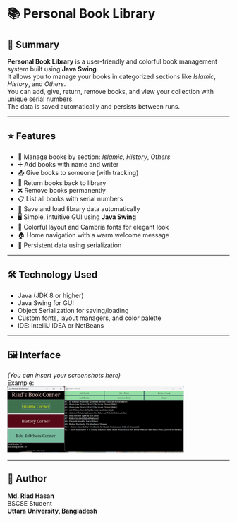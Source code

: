 # 📚 Personal Book Library

## 📝 Summary

**Personal Book Library** is a user-friendly and colorful book management system built using **Java Swing**.  
It allows you to manage your books in categorized sections like *Islamic*, *History*, and *Others*.  
You can add, give, return, remove books, and view your collection with unique serial numbers.  
The data is saved automatically and persists between runs.

---

## ⭐ Features

- 📖 Manage books by section: *Islamic*, *History*, *Others*  
- ➕ Add books with name and writer  
- 📤 Give books to someone (with tracking)  
- 🔄 Return books back to library  
- ❌ Remove books permanently  
- 📋 List all books with serial numbers  
- 📂 Save and load library data automatically  
- 🖥️ Simple, intuitive GUI using **Java Swing**  
- 🎨 Colorful layout and Cambria fonts for elegant look  
- 🏠 Home navigation with a warm welcome message  
- 💾 Persistent data using serialization  

---

## 🛠️ Technology Used

- Java (JDK 8 or higher)  
- Java Swing for GUI  
- Object Serialization for saving/loading  
- Custom fonts, layout managers, and color palette  
- IDE: IntelliJ IDEA or NetBeans  

---

## 🖼️ Interface

*(You can insert your screenshots here)*  
Example:  
<img src="Library.png" width="400"/>  
 

---

## 👤 Author

**Md. Riad Hasan**  
BSCSE Student  
**Uttara University, Bangladesh**
